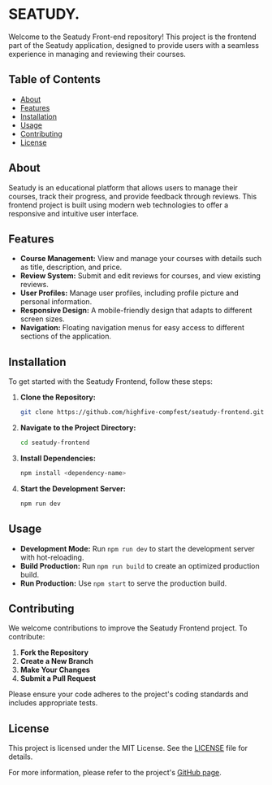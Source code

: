 # SEATUDY.

Welcome to the Seatudy Front-end repository! This project is the frontend part of the Seatudy application, designed to provide users with a seamless experience in managing and reviewing their courses.

## Table of Contents

- [About](#about)
- [Features](#features)
- [Installation](#installation)
- [Usage](#usage)
- [Contributing](#contributing)
- [License](#license)

## About

Seatudy is an educational platform that allows users to manage their courses, track their progress, and provide feedback through reviews. This frontend project is built using modern web technologies to offer a responsive and intuitive user interface.

## Features

- **Course Management:** View and manage your courses with details such as title, description, and price.
- **Review System:** Submit and edit reviews for courses, and view existing reviews.
- **User Profiles:** Manage user profiles, including profile picture and personal information.
- **Responsive Design:** A mobile-friendly design that adapts to different screen sizes.
- **Navigation:** Floating navigation menus for easy access to different sections of the application.

## Installation

To get started with the Seatudy Frontend, follow these steps:

1. **Clone the Repository:**
   ```bash
   git clone https://github.com/highfive-compfest/seatudy-frontend.git
   ```
2. **Navigate to the Project Directory:**
   ```bash
   cd seatudy-frontend
   ```
3. **Install Dependencies:**
   ```bash
   npm install <dependency-name>
   ```
4. **Start the Development Server:**
   ```bash
   npm run dev
   ```
## Usage

- **Development Mode:** Run `npm run dev` to start the development server with hot-reloading.
- **Build Production:** Run `npm run build` to create an optimized production build.
- **Run Production:** Use `npm start` to serve the production build.

## Contributing

We welcome contributions to improve the Seatudy Frontend project. To contribute:

1. **Fork the Repository**
2. **Create a New Branch**
3. **Make Your Changes**
4. **Submit a Pull Request**

Please ensure your code adheres to the project's coding standards and includes appropriate tests.

## License

This project is licensed under the MIT License. See the [LICENSE](LICENSE) file for details.

For more information, please refer to the project's [GitHub page](https://github.com/highfive-compfest/seatudy-frontend).

